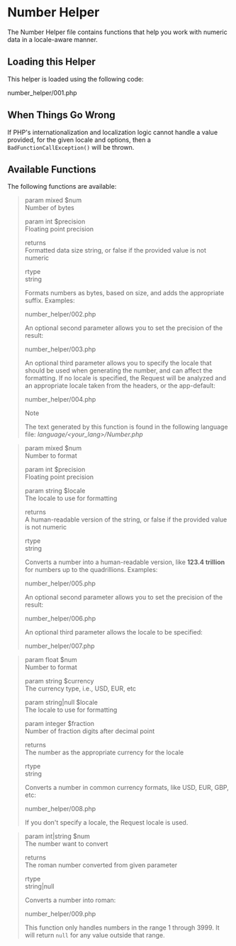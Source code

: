 # Number Helper

The Number Helper file contains functions that help you work with
numeric data in a locale-aware manner.

<div class="contents" local="" depth="2">

</div>

## Loading this Helper

This helper is loaded using the following code:

<div class="literalinclude">

number_helper/001.php

</div>

## When Things Go Wrong

If PHP's internationalization and localization logic cannot handle a
value provided, for the given locale and options, then a
`BadFunctionCallException()` will be thrown.

## Available Functions

The following functions are available:

> param mixed \$num  
> Number of bytes
>
> param int \$precision  
> Floating point precision
>
> returns  
> Formatted data size string, or false if the provided value is not
> numeric
>
> rtype  
> string
>
> Formats numbers as bytes, based on size, and adds the appropriate
> suffix. Examples:
>
> <div class="literalinclude">
>
> number_helper/002.php
>
> </div>
>
> An optional second parameter allows you to set the precision of the
> result:
>
> <div class="literalinclude">
>
> number_helper/003.php
>
> </div>
>
> An optional third parameter allows you to specify the locale that
> should be used when generating the number, and can affect the
> formatting. If no locale is specified, the Request will be analyzed
> and an appropriate locale taken from the headers, or the app-default:
>
> <div class="literalinclude">
>
> number_helper/004.php
>
> </div>
>
> > [!NOTE]
> > The text generated by this function is found in the following
> > language file: *language/\<your_lang\>/Number.php*

> param mixed \$num  
> Number to format
>
> param int \$precision  
> Floating point precision
>
> param string \$locale  
> The locale to use for formatting
>
> returns  
> A human-readable version of the string, or false if the provided value
> is not numeric
>
> rtype  
> string
>
> Converts a number into a human-readable version, like **123.4
> trillion** for numbers up to the quadrillions. Examples:
>
> <div class="literalinclude">
>
> number_helper/005.php
>
> </div>
>
> An optional second parameter allows you to set the precision of the
> result:
>
> <div class="literalinclude">
>
> number_helper/006.php
>
> </div>
>
> An optional third parameter allows the locale to be specified:
>
> <div class="literalinclude">
>
> number_helper/007.php
>
> </div>

> param float \$num  
> Number to format
>
> param string \$currency  
> The currency type, i.e., USD, EUR, etc
>
> param string\|null \$locale  
> The locale to use for formatting
>
> param integer \$fraction  
> Number of fraction digits after decimal point
>
> returns  
> The number as the appropriate currency for the locale
>
> rtype  
> string
>
> Converts a number in common currency formats, like USD, EUR, GBP, etc:
>
> <div class="literalinclude">
>
> number_helper/008.php
>
> </div>
>
> If you don't specify a locale, the Request locale is used.

> param int\|string \$num  
> The number want to convert
>
> returns  
> The roman number converted from given parameter
>
> rtype  
> string\|null
>
> Converts a number into roman:
>
> <div class="literalinclude">
>
> number_helper/009.php
>
> </div>
>
> This function only handles numbers in the range 1 through 3999. It
> will return `null` for any value outside that range.
